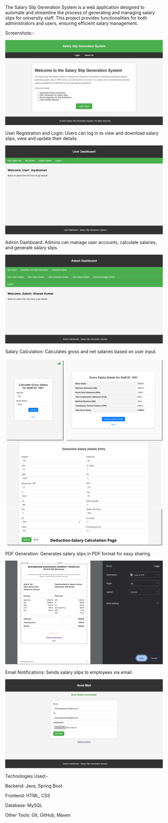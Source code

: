The Salary Slip Generation System is a web application designed to automate and streamline the process of generating and managing salary slips for university staff. This project provides functionalities for both administrators and users, ensuring efficient salary management.

Screenshots:-

![Home Page](HomePage.jpeg)

User Registration and Login: Users can log in to view and download salary slips, view and update their details.

![User Dashboard](UserPage.jpeg)

Admin Dashboard: Admins can manage user accounts, calculate salaries, and generate salary slips.

![Admin Dashboard](AdminPage.jpeg)

Salary Calculation: Calculates gross and net salaries based on user input.

![Gross Calculation Page](GrossCalculation.png)
![Deduction Calculation Page](DeductionCalculation.png)

PDF Generation: Generates salary slips in PDF format for easy sharing.

![PDF Generation Page](PDFConversionPage.jpeg)

Email Notifications: Sends salary slips to employees via email.

![Email Sharing Page](EmailSharingPage.jpeg)

Technologies Used:-

Backend: Java, Spring Boot

Frontend: HTML, CSS

Database: MySQL

Other Tools: Git, GitHub, Maven
